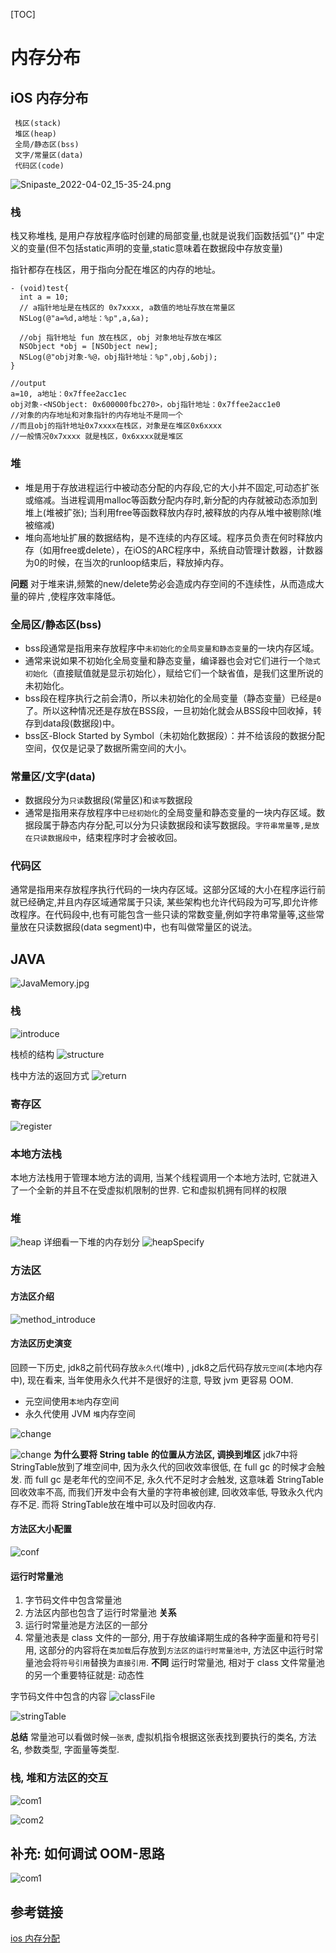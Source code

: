 [TOC]
# 内存分布
## iOS 内存分布
```object-c
 栈区(stack)
 堆区(heap)
 全局/静态区(bss)
 文字/常量区(data)
 代码区(code)
```
![Snipaste_2022-04-02_15-35-24.png](./image/Snipaste_2022-04-02_15-35-24.png)

### 栈
栈又称堆栈, 是用户存放程序临时创建的局部变量,也就是说我们函数括弧“{}” 中定义的变量(但不包括static声明的变量,static意味着在数据段中存放变量)

指针都存在栈区，用于指向分配在堆区的内存的地址。
```object-c
- (void)test{
  int a = 10;
  // a指针地址是在栈区的 0x7xxxx, a数值的地址存放在常量区
  NSLog(@"a=%d,a地址：%p",a,&a); 

  //obj 指针地址 fun 放在栈区, obj 对象地址存放在堆区 
  NSObject *obj = [NSObject new]; 
  NSLog(@"obj对象-%@，obj指针地址：%p",obj,&obj); 
}

//output
a=10, a地址：0x7ffee2acc1ec
obj对象-<NSObject: 0x600000fbc270>，obj指针地址：0x7ffee2acc1e0
//对象的内存地址和对象指针的内存地址不是同一个
//而且obj的指针地址0x7xxxx在栈区，对象是在堆区0x6xxxx
//一般情况0x7xxxx 就是栈区，0x6xxxx就是堆区
```

### 堆
* 堆是用于存放进程运行中被动态分配的内存段,它的大小并不固定,可动态扩张或缩减。当进程调用malloc等函数分配内存时,新分配的内存就被动态添加到堆上(堆被扩张); 当利用free等函数释放内存时,被释放的内存从堆中被剔除(堆被缩减)
* 堆向高地址扩展的数据结构，是不连续的内存区域。程序员负责在何时释放内存（如用free或delete），在iOS的ARC程序中，系统自动管理计数器，计数器为0的时候，在当次的runloop结束后，释放掉内存。

**问题**
对于堆来讲,频繁的new/delete势必会造成内存空间的不连续性，从而造成大量的碎片 ,使程序效率降低。

### 全局区/静态区(bss)
* bss段通常是指用来存放程序中`未初始化的全局变量和静态变量`的一块内存区域。
* 通常来说如果不初始化全局变量和静态变量，编译器也会对它们进行一个`隐式初始化`（直接赋值就是显示初始化），赋给它们一个缺省值，是我们这里所说的未初始化。
* bss段在程序执行之前会清0，所以未初始化的全局变量（静态变量）已经是`0`了。所以这种情况还是存放在BSS段，一旦初始化就会从BSS段中回收掉，转存到data段(数据段)中。
* bss区-Block Started by Symbol（未初始化数据段）：并不给该段的数据分配空间，仅仅是记录了数据所需空间的大小。

### 常量区/文字(data)
* 数据段分为`只读`数据段(常量区)和`读写`数据段
* 通常是指用来存放程序中`已经初始化`的全局变量和静态变量的一块内存区域。数据段属于静态内存分配,可以分为只读数据段和读写数据段。`字符串常量等,是放在只读数据段中`，结束程序时才会被收回。

### 代码区
通常是指用来存放程序执行代码的一块内存区域。这部分区域的大小在程序运行前就已经确定,并且内存区域通常属于只读, 某些架构也允许代码段为可写,即允许修改程序。在代码段中,也有可能包含一些只读的常数变量,例如字符串常量等,这些常量放在只读数据段(data segment)中，也有叫做常量区的说法。

## JAVA
![JavaMemory.jpg](./image/JavaMemory.jpg)
### 栈
![introduce](./image/Snipaste_2022-04-02_16-39-25.png)

栈桢的结构
![structure](./image/Snipaste_2022-04-02_16-40-10.png)

栈中方法的返回方式
![return](./image/Snipaste_2022-04-02_16-39-34.png)

### 寄存区
![register](./image/Snipaste_2022-04-02_16-35-16.png)

### 本地方法栈

本地方法栈用于管理本地方法的调用, 当某个线程调用一个本地方法时, 它就进入了一个全新的并且不在受虚拟机限制的世界. 它和虚拟机拥有同样的权限

### 堆
![heap](./image/Snipaste_2022-04-02_16-05-45.png)
详细看一下堆的内存划分
![ heapSpecify](./image/Snipaste_2022-04-02_16-15-54.png)

### 方法区
#### 方法区介绍
![method_introduce](./image/Snipaste_2022-04-02_17-32-08.png)
#### 方法区历史演变
回顾一下历史, jdk8之前代码存放`永久代`(堆中) , jdk8之后代码存放`元空间`(本地内存中), 现在看来, 当年使用永久代并不是很好的注意, 导致 jvm 更容易 OOM. 

* 元空间使用`本地`内存空间
* 永久代使用 JVM `堆`内存空间

![change](./image/Snipaste_2022-04-02_18-01-21.png)

![change](./image/Snipaste_2022-04-02_18-03-41.png)
**为什么要将 String table 的位置从方法区, 调换到堆区**
jdk7中将 StringTable放到了堆空间中, 因为永久代的回收效率很低, 在 full gc 的时候才会触发. 而 full  gc 是老年代的空间不足, 永久代不足时才会触发, 这意味着 StringTable 回收效率不高, 而我们开发中会有大量的字符串被创建, 回收效率低, 导致永久代内存不足. 
而将 StringTable放在堆中可以及时回收内存.

#### 方法区大小配置
![conf](./image/Snipaste_2022-04-02_17-55-17.png)

#### 运行时常量池
1. 字节码文件中包含常量池
2. 方法区内部也包含了运行时常量池
**关系**
1. 运行时常量池是方法区的一部分
2. 常量池表是 class 文件的一部分, 用于存放编译期生成的各种字面量和符号引用, 这部分的内容将在`类加载`后存放到`方法区的运行时常量池中`, 方法区中运行时常量池会将`符号引用`替换为`直接引用`. 
**不同**
运行时常量池, 相对于 class 文件常量池的另一个重要特征就是: 动态性

字节码文件中包含的内容
![classFile](./image/Snipaste_2022-04-02_18-31-07.png)

![stringTable](./image/Snipaste_2022-04-02_18-31-56.png)

**总结**
常量池可以看做时候`一张表`, 虚拟机指令根据这张表找到要执行的类名, 方法名, 参数类型, 字面量等类型. 

### 栈, 堆和方法区的交互
![com1](./image/Snipaste_2022-04-02_17-31-26.png)

![com2](./image/Snipaste_2022-04-02_17-31-35.png)

## 补充: 如何调试 OOM-思路
![com1](./image/Snipaste_2022-04-02_18-09-31.png)

## 参考链接

[ios 内存分配](https://www.jianshu.com/p/231d20940015)





